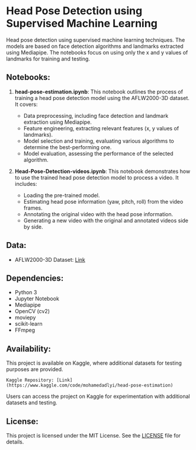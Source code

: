 # Head Pose Detection using Supervised Machine Learning

Head pose detection using supervised machine learning techniques. The models are based on face detection algorithms and landmarks extracted using Mediapipe. The notebooks focus on using only the x and y values of landmarks for training and testing.

## Notebooks:

1. **head-pose-estimation.ipynb**: This notebook outlines the process of training a head pose detection model using the AFLW2000-3D dataset. It covers:
   - Data preprocessing, including face detection and landmark extraction using Mediapipe.
   - Feature engineering, extracting relevant features (x, y values of landmarks).
   - Model selection and training, evaluating various algorithms to determine the best-performing one.
   - Model evaluation, assessing the performance of the selected algorithm.

2. **Head-Pose-Detection-videos.ipynb**: This notebook demonstrates how to use the trained head pose detection model to process a video. It includes:
   - Loading the pre-trained model.
   - Estimating head pose information (yaw, pitch, roll) from the video frames.
   - Annotating the original video with the head pose information.
   - Generating a new video with the original and annotated videos side by side.

## Data:
- AFLW2000-3D Dataset: [Link](http://www.cbsr.ia.ac.cn/users/xiangyuzhu/projects/3DDFA/main.htm)

## Dependencies:
- Python 3
- Jupyter Notebook
- Mediapipe
- OpenCV (cv2)
- moviepy
- scikit-learn
- FFmpeg
  
## Availability:

This project is available on Kaggle, where additional datasets for testing purposes are provided.

    Kaggle Repository: [Link](https://www.kaggle.com/code/mohamedadlyi/head-pose-estimation)

Users can access the project on Kaggle for experimentation with additional datasets and testing.

## License:
This project is licensed under the MIT License. See the [LICENSE](LICENSE) file for details.
